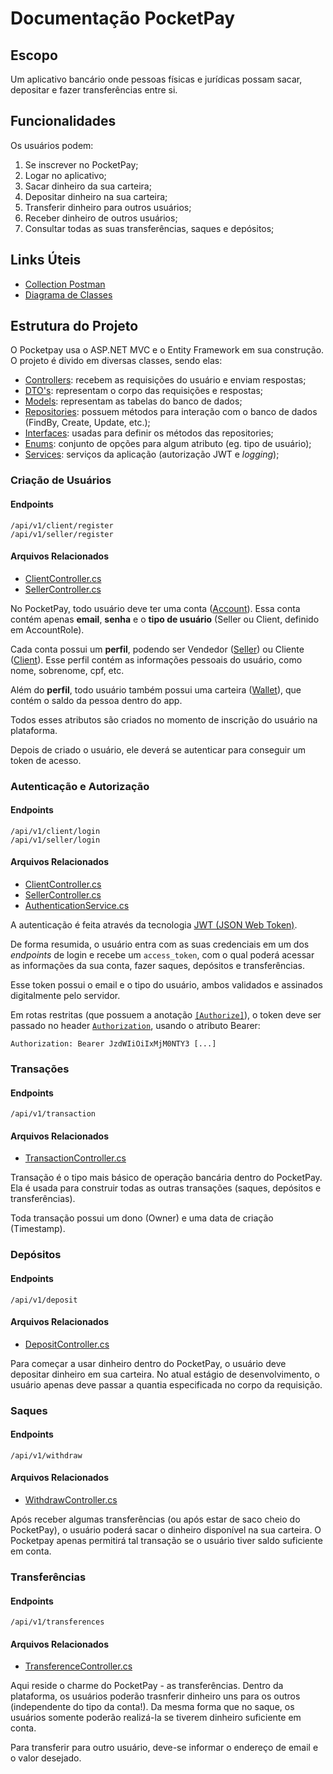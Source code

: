 # Documentação PocketPay

## Escopo

Um aplicativo bancário onde pessoas físicas e jurídicas possam sacar, depositar e fazer transferências entre si.

## Funcionalidades

Os usuários podem:

1. Se inscrever no PocketPay;
2. Logar no aplicativo;
3. Sacar dinheiro da sua carteira;
4. Depositar dinheiro na sua carteira;
5. Transferir dinheiro para outros usuários;
6. Receber dinheiro de outros usuários;
7. Consultar todas as suas transferências, saques e depósitos;

## Links Úteis

- [Collection Postman](./Postman)
- [Diagrama de Classes](./drawio)

## Estrutura do Projeto

O Pocketpay usa o ASP.NET MVC e o Entity Framework em sua construção. O projeto é divido em diversas classes, sendo elas:

- [Controllers](../backend/pocketpay/Controllers/): recebem as requisições do usuário e enviam respostas;
- [DTO's](../backend/pocketpay/DTOs/): representam o corpo das requisições e respostas;
- [Models](../backend/pocketpay/Models/): representam as tabelas do banco de dados;
- [Repositories](../backend/pocketpay/Repositories/): possuem métodos para interação com o banco de dados (FindBy, Create, Update, etc.);
- [Interfaces](../backend/pocketpay/Interfaces/): usadas para definir os métodos das repositories;
- [Enums](../backend/pocketpay/Enums/): conjunto de opções para algum atributo (eg. tipo de usuário);
- [Services](../backend/pocketpay/Services/): serviços da aplicação (autorização JWT e _logging_);
  
### Criação de Usuários

#### Endpoints

```
/api/v1/client/register
/api/v1/seller/register
```

#### Arquivos Relacionados

- [ClientController.cs](../backend/pocketpay/Controllers/ClientController.cs)
- [SellerController.cs](../backend/pocketpay/Controllers/ClientController.cs)


No PocketPay, todo usuário deve ter uma conta ([Account](./backend/pocketpay/Models/AccountModel.cs)).
Essa conta contém apenas **email**, **senha** e o **tipo de usuário** (Seller ou Client, definido em AccountRole).

Cada conta possui um **perfil**, podendo ser Vendedor ([Seller](./backend/pocketpay/Models/SellerModel.cs)) ou Cliente ([Client](./backend/pocketpay/Models/ClientModel.cs)). Esse perfil contém as informações pessoais do usuário, como nome, sobrenome, cpf, etc.

Além do **perfil**, todo usuário também possui uma carteira ([Wallet](./backend/pocketpay/Model0/WalletModel.cs)), que contém o saldo da pessoa dentro do app.

Todos esses atributos são criados no momento de inscrição do usuário na plataforma.

Depois de criado o usuário, ele deverá se autenticar para conseguir um token de acesso.

### Autenticação e Autorização

#### Endpoints

```
/api/v1/client/login
/api/v1/seller/login
```

#### Arquivos Relacionados

- [ClientController.cs](../backend/pocketpay/Controllers/ClientController.cs)
- [SellerController.cs](../backend/pocketpay/Controllers/ClientController.cs)
- [AuthenticationService.cs](../backend/pocketpay/Services/AuthenticationService.cs)


A autenticação é feita através da tecnologia [JWT (JSON Web Token)](https://jwt.io/). 

De forma resumida, o usuário entra com as suas credenciais em um dos _endpoints_ de login e recebe um `access_token`, 
com o qual poderá acessar as informações da sua conta, fazer saques, depósitos e transferências.

Esse token possui o email e o tipo do usuário, ambos validados e assinados digitalmente pelo servidor.

Em rotas restritas (que possuem a anotação [`[Authorize]`](https://learn.microsoft.com/en-us/aspnet/core/security/authorization/simple?view=aspnetcore-7.0)), o token deve ser passado no header [`Authorization`](https://developer.mozilla.org/en-US/docs/Web/HTTP/Headers/Authorization), usando o atributo Bearer:

```
Authorization: Bearer JzdWIiOiIxMjM0NTY3 [...]
```

### Transações

#### Endpoints

```
/api/v1/transaction
```

#### Arquivos Relacionados

- [TransactionController.cs](../backend/pocketpay/Controllers/TransactionController.cs)

Transação é o tipo mais básico de operação bancária dentro do PocketPay. Ela é usada para construir todas as outras transações (saques, depósitos e transferências).

Toda transação possui um dono (Owner) e uma data de criação (Timestamp).

### Depósitos 

#### Endpoints

```
/api/v1/deposit
```

#### Arquivos Relacionados

- [DepositController.cs](../backend/pocketpay/Controllers/DepositController.cs)

Para começar a usar dinheiro dentro do PocketPay, o usuário deve depositar dinheiro em sua carteira. No atual estágio de desenvolvimento, o usuário apenas deve passar a quantia especificada no corpo da requisição. 

### Saques

#### Endpoints

```
/api/v1/withdraw
```

#### Arquivos Relacionados

- [WithdrawController.cs](../backend/pocketpay/Controllers/WithdrawController.cs)

Após receber algumas transferências (ou após estar de saco cheio do PocketPay), o usuário poderá sacar o dinheiro disponível na sua carteira. O Pocketpay apenas permitirá tal transação se o usuário tiver saldo suficiente em conta.  

### Transferências

#### Endpoints

```
/api/v1/transferences
```

#### Arquivos Relacionados

- [TransferenceController.cs](../backend/pocketpay/Controllers/TransferenceController.cs)

Aqui reside o charme do PocketPay - as transferências. Dentro da plataforma, os usuários poderão trasnferir dinheiro uns para os outros (independente do tipo da conta!). Da mesma forma que no saque, os usuários somente poderão realizá-la se tiverem dinheiro suficiente em conta.

Para transferir para outro usuário, deve-se informar o endereço de email e o valor desejado.
